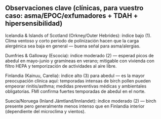## Observaciones clave (clínicas, para vuestro caso: asma/EPOC/exfumadores + TDAH + hipersensibilidad)

Icelandia & Islands of Scotland (Orkney/Outer Hebrides): índice bajo (1). Clima ventoso y corto periodo de polinización hacen que la carga alergénica sea baja en general — buena señal para asma/alergias.

Dumfries & Galloway (Escocia): índice moderado (2) — esperad picos de abedul en mayo-junio y gramíneas en verano; mitigable con vivienda con filtro HEPA y temporización de actividades al aire libre.

Finlandia (Kainuu, Carelia): índice alto (3) para abedul — es la mayor preocupación clínica aquí: temporadas intensas de birch pollen pueden empeorar rinitis/asthma; medidas preventivas médicas y ambientales obligatorias. FMI confirma fuertes temporadas de abedul en el norte.

Suecia/Noruega (Inland Jämtland/Innlandet): índice moderado (2) — birch presente pero generalmente menos intenso que en Finlandia interior (dependiente del microclima y vientos).
